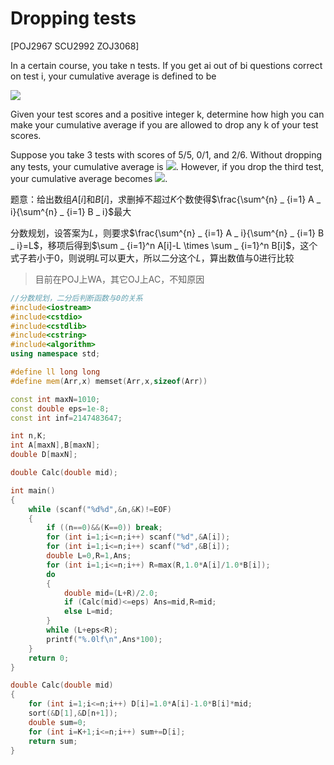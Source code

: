 # Dropping tests
[POJ2967 SCU2992 ZOJ3068]

In a certain course, you take n tests. If you get ai out of bi questions correct on test i, your cumulative average is defined to be

![](https://odzkskevi.qnssl.com/3b276ec6cce278e02c8588ea450bbd22?v=1528159719)

Given your test scores and a positive integer k, determine how high you can make your cumulative average if you are allowed to drop any k of your test scores.

Suppose you take 3 tests with scores of 5/5, 0/1, and 2/6. Without dropping any tests, your cumulative average is ![](https://odzkskevi.qnssl.com/1d5abb1f890636d0a47bac88f3b1436b?v=1528159719). However, if you drop the third test, your cumulative average becomes ![](https://odzkskevi.qnssl.com/f70df6d58de94d28226a4ac887bd9425?v=1528159719).

题意：给出数组$A[i]$和$B[i]$，求删掉不超过$K$个数使得$\frac{\sum^{n} _ {i=1} A _ i}{\sum^{n} _ {i=1} B _ i}$最大

分数规划，设答案为$L$，则要求$\frac{\sum^{n} _ {i=1} A _ i}{\sum^{n} _ {i=1} B _ i}=L$，移项后得到$\sum _ {i=1}^n A[i]-L \times \sum _ {i=1}^n B[i]$，这个式子若小于$0$，则说明$L$可以更大，所以二分这个$L$，算出数值与$0$进行比较

> 目前在POJ上WA，其它OJ上AC，不知原因

```cpp
//分数规划，二分后判断函数与0的关系
#include<iostream>
#include<cstdio>
#include<cstdlib>
#include<cstring>
#include<algorithm>
using namespace std;

#define ll long long
#define mem(Arr,x) memset(Arr,x,sizeof(Arr))

const int maxN=1010;
const double eps=1e-8;
const int inf=2147483647;

int n,K;
int A[maxN],B[maxN];
double D[maxN];

double Calc(double mid);

int main()
{
	while (scanf("%d%d",&n,&K)!=EOF)
	{
		if ((n==0)&&(K==0)) break;
		for (int i=1;i<=n;i++) scanf("%d",&A[i]);
		for (int i=1;i<=n;i++) scanf("%d",&B[i]);
		double L=0,R=1,Ans;
		for (int i=1;i<=n;i++) R=max(R,1.0*A[i]/1.0*B[i]);
		do
		{
			double mid=(L+R)/2.0;
			if (Calc(mid)<=eps) Ans=mid,R=mid;
			else L=mid;
		}
		while (L+eps<R);
		printf("%.0lf\n",Ans*100);
	}
	return 0;
}

double Calc(double mid)
{
	for (int i=1;i<=n;i++) D[i]=1.0*A[i]-1.0*B[i]*mid;
	sort(&D[1],&D[n+1]);
	double sum=0;
	for (int i=K+1;i<=n;i++) sum+=D[i];
	return sum;
}
```